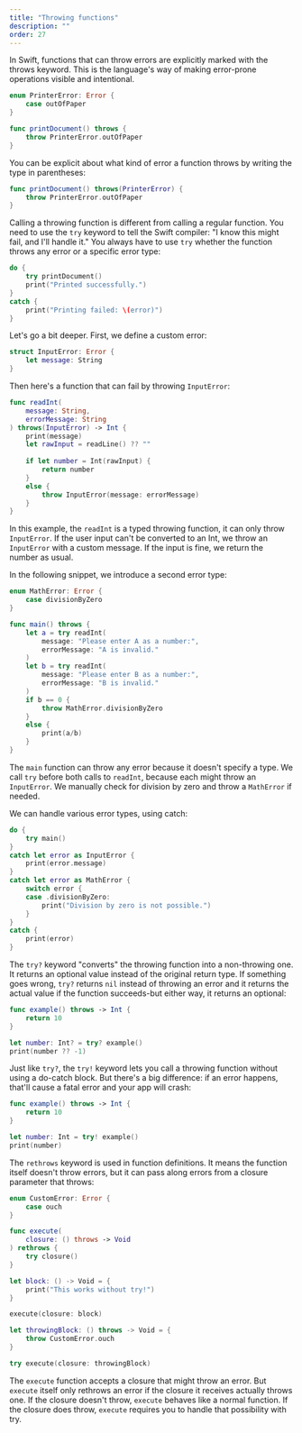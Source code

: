 ```yaml
---
title: "Throwing functions"
description: ""
order: 27
---
```


In Swift, functions that can throw errors are explicitly marked with the throws keyword. This is the language's way of making error-prone operations visible and intentional.

```swift
enum PrinterError: Error {
    case outOfPaper
}

func printDocument() throws {
    throw PrinterError.outOfPaper
}
```

You can be explicit about what kind of error a function throws by writing the type in parentheses:

```swift
func printDocument() throws(PrinterError) {
    throw PrinterError.outOfPaper
}
```

Calling a throwing function is different from calling a regular function. You need to use the `try` keyword to tell the Swift compiler: "I know this might fail, and I'll handle it." You always have to use `try` whether the function throws any error or a specific error type:

```swift
do {
    try printDocument()
    print("Printed successfully.")
} 
catch {
    print("Printing failed: \(error)")
}
```

Let's go a bit deeper. First, we define a custom error:

```swift
struct InputError: Error {
    let message: String
}
```

Then here's a function that can fail by throwing `InputError`:

```swift
func readInt(
    message: String,
    errorMessage: String
) throws(InputError) -> Int {
    print(message)
    let rawInput = readLine() ?? ""
    
    if let number = Int(rawInput) {
        return number
    }
    else {
        throw InputError(message: errorMessage)
    }
}
```

In this example, the `readInt` is a typed throwing function, it can only throw `InputError`.  If the user input can't be converted to an Int, we throw an `InputError` with a custom message. If the input is fine, we return the number as usual.

In the following snippet, we introduce a second error type: 

```swift
enum MathError: Error {
    case divisionByZero
}

func main() throws {
    let a = try readInt(
        message: "Please enter A as a number:", 
        errorMessage: "A is invalid."
    )
    let b = try readInt(
        message: "Please enter B as a number:", 
        errorMessage: "B is invalid."
    )     
    if b == 0 {
        throw MathError.divisionByZero
    }
    else {
        print(a/b)
    }
}
```

The `main` function can throw any error because it doesn't specify a type. We call `try` before both calls to `readInt`, because each might throw an `InputError`. We manually check for division by zero and throw a `MathError` if needed.

We can handle various error types, using catch:

```swift
do {
    try main()
}
catch let error as InputError {
    print(error.message)
}
catch let error as MathError {
    switch error {
    case .divisionByZero:
        print("Division by zero is not possible.")
    }
}
catch {
    print(error)
}
```

The `try?` keyword "converts" the throwing function into a non-throwing one. It returns an optional value instead of the original return type. If something goes wrong, `try?` returns `nil` instead of throwing an error and it returns the actual value if the function succeeds-but either way, it returns an optional:

```swift
func example() throws -> Int {
    return 10
}

let number: Int? = try? example()
print(number ?? -1)
```

Just like `try?`, the `try!` keyword lets you call a throwing function without using a do-catch block. But there's a big difference: if an error happens, that'll cause a fatal error and your app will crash:

```swift
func example() throws -> Int {
    return 10
}

let number: Int = try! example()
print(number)
```

The `rethrows` keyword is used in function definitions. It means the function itself doesn't throw errors, but it can pass along errors from a closure parameter that throws:

```swift
enum CustomError: Error {
    case ouch
}

func execute(
    closure: () throws -> Void
) rethrows {
    try closure()
}

let block: () -> Void = {
    print("This works without try!")
}

execute(closure: block)

let throwingBlock: () throws -> Void = {
    throw CustomError.ouch
}

try execute(closure: throwingBlock)
```

The `execute` function accepts a closure that might throw an error. But `execute` itself only rethrows an error if the closure it receives actually throws one. If the closure doesn't throw, `execute` behaves like a normal function. If the closure does throw, `execute` requires you to handle that possibility with try.
